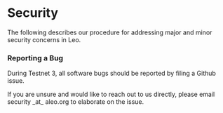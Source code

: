 # Security

The following describes our procedure for addressing major and minor security concerns in Leo.

### Reporting a Bug

During Testnet 3, all software bugs should be reported by filing a Github issue.

If you are unsure and would like to reach out to us directly, please email security \_at\_ aleo.org to elaborate on the issue.
